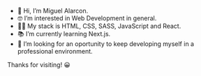 - 👋 Hi, I’m Miguel Alarcon.
- 🤓 I’m interested in Web Development in general.
- 👨‍💻 My stack is HTML, CSS, SASS, JavaScript and React.
- 📚 I’m currently learning Next.js.
- 🏢 I’m looking for an oportunity to keep developing myself in a professional environment.

Thanks for visiting! 😀

<!---
malarcongh/malarcongh is a ✨ special ✨ repository because its `README.md` (this file) appears on your GitHub profile.
You can click the Preview link to take a look at your changes.
--->
